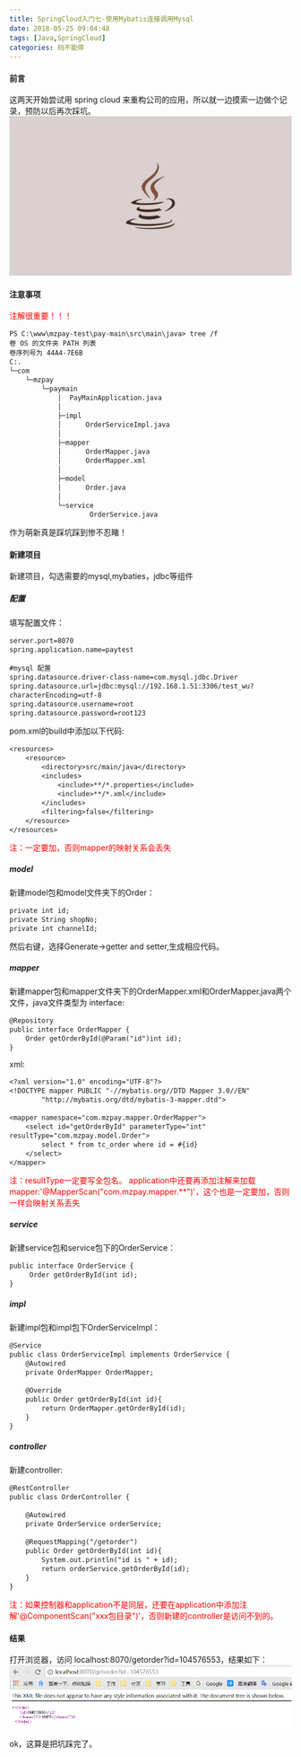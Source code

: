 ```yaml
---
title: SpringCloud入门七-使用Mybatis连接调用Mysql
date: 2018-05-25 09:04:48
tags: [Java,SpringCloud]
categories: 码不能停
---
```


#### 前言
这两天开始尝试用 spring cloud 来重构公司的应用，所以就一边摸索一边做个记录，预防以后再次踩坑。
![Spring Cloud](Spring-Cloud-Mysql/java.jpg)
<!--more-->

#### 注意事项
<font color=red>注解很重要！！！</font>
```
PS C:\www\mzpay-test\pay-main\src\main\java> tree /f
卷 OS 的文件夹 PATH 列表
卷序列号为 44A4-7E6B
C:.
└─com
    └─mzpay
        └─paymain
            │  PayMainApplication.java
            │
            ├─impl
            │      OrderServiceImpl.java
            │
            ├─mapper
            │      OrderMapper.java
            │      OrderMapper.xml
            │
            ├─model
            │      Order.java
            │
            └─service
                    OrderService.java
```
作为萌新真是踩坑踩到惨不忍睹！

#### 新建项目
新建项目，勾选需要的mysql,mybaties，jdbc等组件

##### 配置
填写配置文件：
```
server.port=8070
spring.application.name=paytest

#mysql 配置
spring.datasource.driver-class-name=com.mysql.jdbc.Driver
spring.datasource.url=jdbc:mysql://192.168.1.51:3306/test_wu?characterEncoding=utf-8
spring.datasource.username=root
spring.datasource.password=root123
```

pom.xml的build中添加以下代码:
```
<resources>
    <resource>
        <directory>src/main/java</directory>
        <includes>
            <include>**/*.properties</include>
            <include>**/*.xml</include>
        </includes>
        <filtering>false</filtering>
    </resource>
</resources>
```
<font color=red>注：一定要加，否则mapper的映射关系会丢失</font>

##### model
新建model包和model文件夹下的Order：
```
private int id;
private String shopNo;
private int channelId;
```

然后右键，选择Generate->getter and setter,生成相应代码。

##### mapper
新建mapper包和mapper文件夹下的OrderMapper.xml和OrderMapper.java两个文件，java文件类型为 interface:
```
@Repository
public interface OrderMapper {
    Order getOrderById(@Param("id")int id);
}
```

xml:
```
<?xml version="1.0" encoding="UTF-8"?>
<!DOCTYPE mapper PUBLIC "-//mybatis.org//DTD Mapper 3.0//EN"
        "http://mybatis.org/dtd/mybatis-3-mapper.dtd">

<mapper namespace="com.mzpay.mapper.OrderMapper">
    <select id="getOrderById" parameterType="int" resultType="com.mzpay.model.Order">
        select * from tc_order where id = #{id}
    </select>
</mapper>
```

<font color=red>
注：resultType一定要写全包名。
application中还要再添加注解来加载mapper:'@MapperScan("com.mzpay.mapper.**")'，这个也是一定要加，否则一样会映射关系丢失
</font>

##### service
新建service包和service包下的OrderService：
```
public interface OrderService {
     Order getOrderById(int id);
}
```

##### impl
新建impl包和impl包下OrderServiceImpl：
```
@Service
public class OrderServiceImpl implements OrderService {
    @Autowired
    private OrderMapper OrderMapper;

    @Override
    public Order getOrderById(int id){
        return OrderMapper.getOrderById(id);
    }
}
```

##### controller
新建controller:
```
@RestController
public class OrderController {

    @Autowired
    private OrderService orderService;

    @RequestMapping("/getorder")
    public Order getOrderById(int id){
        System.out.println("id is " + id);
        return orderService.getOrderById(id);
    }
}
```

<font color=red>注：如果控制器和application不是同层，还要在application中添加注解'@ComponentScan("xxx包目录")'，否则新建的controller是访问不到的。</font>

#### 结果
打开浏览器，访问 localhost:8070/getorder?id=104576553，结果如下：
![结果](Spring-Cloud-Mysql/res.png)

ok，这算是把坑踩完了。
